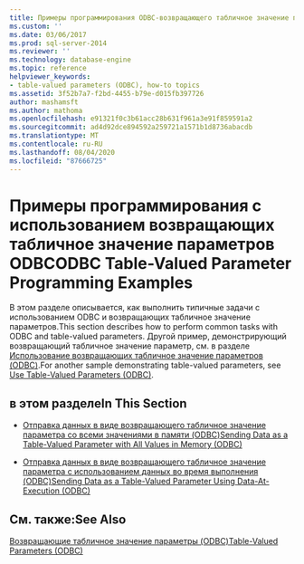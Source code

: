 ```yaml
---
title: Примеры программирования ODBC-возвращающего табличное значение параметра | Документация Майкрософт
ms.custom: ''
ms.date: 03/06/2017
ms.prod: sql-server-2014
ms.reviewer: ''
ms.technology: database-engine
ms.topic: reference
helpviewer_keywords:
- table-valued parameters (ODBC), how-to topics
ms.assetid: 3f52b7a7-f2bd-4455-b79e-d015fb397726
author: mashamsft
ms.author: mathoma
ms.openlocfilehash: e91321f0c3b61acc28b631f961a3e91f859591a2
ms.sourcegitcommit: ad4d92dce894592a259721a1571b1d8736abacdb
ms.translationtype: MT
ms.contentlocale: ru-RU
ms.lasthandoff: 08/04/2020
ms.locfileid: "87666725"
---
```

# <a name="odbc-table-valued-parameter-programming-examples"></a><span data-ttu-id="1380f-102">Примеры программирования с использованием возвращающих табличное значение параметров ODBC</span><span class="sxs-lookup"><span data-stu-id="1380f-102">ODBC Table-Valued Parameter Programming Examples</span></span>
  <span data-ttu-id="1380f-103">В этом разделе описывается, как выполнить типичные задачи с использованием ODBC и возвращающих табличное значение параметров.</span><span class="sxs-lookup"><span data-stu-id="1380f-103">This section describes how to perform common tasks with ODBC and table-valued parameters.</span></span> <span data-ttu-id="1380f-104">Другой пример, демонстрирующий возвращающий табличное значение параметр, см. в разделе [Использование возвращающих табличное значение параметров &#40;ODBC&#41;](../../relational-databases/native-client-odbc-table-valued-parameters/table-valued-parameters-odbc.md).</span><span class="sxs-lookup"><span data-stu-id="1380f-104">For another sample demonstrating table-valued parameters, see [Use Table-Valued Parameters &#40;ODBC&#41;](../../relational-databases/native-client-odbc-table-valued-parameters/table-valued-parameters-odbc.md).</span></span>  
  
## <a name="in-this-section"></a><span data-ttu-id="1380f-105">в этом разделе</span><span class="sxs-lookup"><span data-stu-id="1380f-105">In This Section</span></span>  
  
-   [<span data-ttu-id="1380f-106">Отправка данных в виде возвращающего табличное значение параметра со всеми значениями в памяти &#40;ODBC&#41;</span><span class="sxs-lookup"><span data-stu-id="1380f-106">Sending Data as a Table-Valued Parameter with All Values in Memory &#40;ODBC&#41;</span></span>](../../relational-databases/native-client-odbc-table-valued-parameters/sending-data-as-a-table-valued-parameter-with-all-values-in-memory-odbc.md)  
  
-   [<span data-ttu-id="1380f-107">Отправка данных в виде возвращающего табличное значение параметра с использованием данных во время выполнения &#40;ODBC&#41;</span><span class="sxs-lookup"><span data-stu-id="1380f-107">Sending Data as a Table-Valued Parameter Using Data-At-Execution &#40;ODBC&#41;</span></span>](../../relational-databases/native-client-odbc-table-valued-parameters/sending-data-as-a-table-valued-parameter-using-data-at-execution-odbc.md)  
  
## <a name="see-also"></a><span data-ttu-id="1380f-108">См. также:</span><span class="sxs-lookup"><span data-stu-id="1380f-108">See Also</span></span>  
 [<span data-ttu-id="1380f-109">Возвращающие табличное значение параметры &#40;ODBC&#41;</span><span class="sxs-lookup"><span data-stu-id="1380f-109">Table-Valued Parameters &#40;ODBC&#41;</span></span>](../../relational-databases/native-client-odbc-table-valued-parameters/table-valued-parameters-odbc.md)  
  
  
